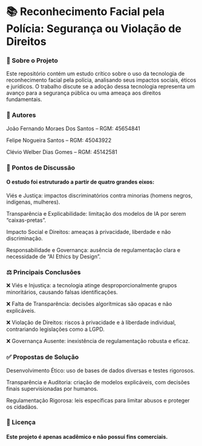 # 📚 Reconhecimento Facial pela Polícia: Segurança ou Violação de Direitos
### 📖 Sobre o Projeto

Este repositório contém um estudo crítico sobre o uso da tecnologia de reconhecimento facial pela polícia, analisando seus impactos sociais, éticos e jurídicos.
O trabalho discute se a adoção dessa tecnologia representa um avanço para a segurança pública ou uma ameaça aos direitos fundamentais.

### 👥 Autores

João Fernando Moraes Dos Santos – RGM: 45654841

Felipe Nogueira Santos – RGM: 45043922

Clévio Welber Dias Gomes – RGM: 45142581

### 📝 Pontos de Discussão

#### O estudo foi estruturado a partir de quatro grandes eixos:

Viés e Justiça: impactos discriminatórios contra minorias (homens negros, indígenas, mulheres).

Transparência e Explicabilidade: limitação dos modelos de IA por serem “caixas-pretas”.

Impacto Social e Direitos: ameaças à privacidade, liberdade e não discriminação.

Responsabilidade e Governança: ausência de regulamentação clara e necessidade de “AI Ethics by Design”.

### ⚖️ Principais Conclusões

❌ Viés e Injustiça: a tecnologia atinge desproporcionalmente grupos minoritários, causando falsas identificações.

❌ Falta de Transparência: decisões algorítmicas são opacas e não explicáveis.

❌ Violação de Direitos: riscos à privacidade e à liberdade individual, contrariando legislações como a LGPD.

❌ Governança Ausente: inexistência de regulamentação robusta e eficaz.

### ✅ Propostas de Solução

Desenvolvimento Ético: uso de bases de dados diversas e testes rigorosos.

Transparência e Auditoria: criação de modelos explicáveis, com decisões finais supervisionadas por humanos.

Regulamentação Rigorosa: leis específicas para limitar abusos e proteger os cidadãos.


### 📌 Licença

#### Este projeto é apenas acadêmico e não possui fins comerciais.
